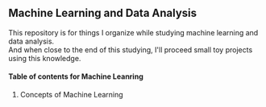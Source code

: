 ## Machine Learning and Data Analysis 

This repository is for things I organize while studying machine learning and data analysis.  
And when close to the end of this studying, I'll proceed small toy projects using this knowledge.
 
#### Table of contents for Machine Leanring
1. Concepts of Machine Learning
